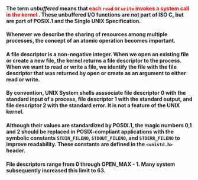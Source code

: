 #### The term *unbuffered* means that <font color= red> each `read` or `write` invokes a system call in the kernel </font>. These unbuffered I/O functions are not part of ISO C, but are part of POSIX.1 and the Single UNIX Specification.

#### Whenever we describe the sharing of resources among multiple processes, the concept of an atomic operation becomes important.

#### A file descriptor is a non-negative integer. When we open an existing file or create a new file, the kernel returns a file descriptor to the process. When we want to read or write a file, we identify the file with the file descriptor that was returned by open or create as an argument to either read or write.

#### By convention, UNIX System shells asssociate file descriptor 0 with the standard input of a process, file descriptor 1 with the standard output, and file descriptor 2 with the standard error. It is not a feature of the UNIX kernel.

#### Although their values are standardized by POSIX.1, the magic numbers 0,1 and 2 should be replaced in POSIX-compliant applications with the symbolic constants `STDIN_FILENO`, `STDOUT_FILENO`, and `STDERR_FILENO` to improve readability. These constants are defined in the `<unistd.h>` header.

#### File descriptors range from 0 through OPEN_MAX - 1. Many system subsequently increased this limit to 63. 